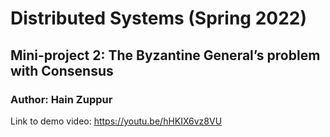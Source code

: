 # Distributed Systems (Spring 2022)
## Mini-project 2: The Byzantine General’s problem with Consensus
### Author: Hain Zuppur

Link to demo video: https://youtu.be/hHKIX6vz8VU
